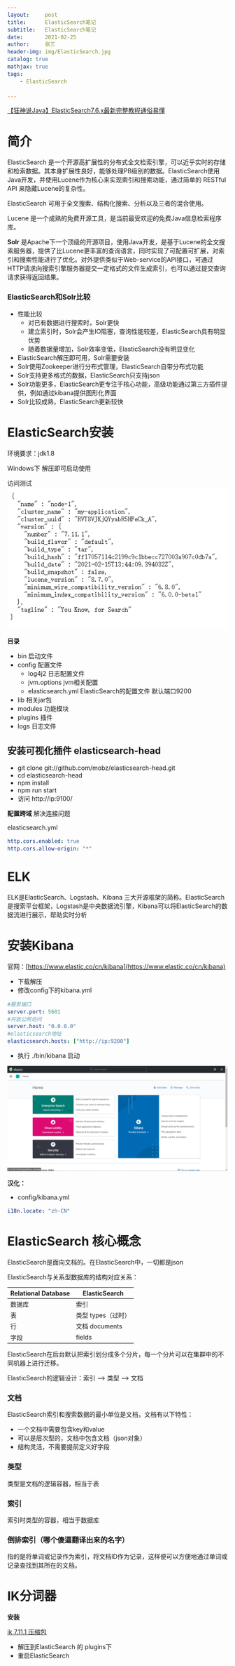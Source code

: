 ```yaml
---
layout:     post
title:      ElasticSearch笔记
subtitle:   ElasticSearch笔记
date:       2021-02-25
author:     张三
header-img: img/ElasticSearch.jpg
catalog: true
mathjax: true
tags:
    - ElasticSearch

---
```


[【狂神说Java】ElasticSearch7.6.x最新完整教程通俗易懂](https://www.bilibili.com/video/BV17a4y1x7zq?p=4)

# 简介

ElasticSearch 是一个开源高扩展性的分布式全文检索引擎，可以近乎实时的存储和检索数据。其本身扩展性良好，能够处理PB级别的数据。ElasticSearch使用Java开发，并使用Lucene作为核心来实现索引和搜索功能，通过简单的 RESTful API 来隐藏Lucene的复杂性。

ElasticSearch 可用于全文搜索、结构化搜索、分析以及三者的混合使用。

Lucene 是一个成熟的免费开源工具，是当前最受欢迎的免费Java信息检索程序库。

**Solr** 是Apache下一个顶级的开源项目，使用Java开发，是基于Lucene的全文搜索服务器，提供了比Lucene更丰富的查询语言，同时实现了可配置可扩展，对索引和搜索性能进行了优化。对外提供类似于Web-service的API接口，可通过HTTP请求向搜索引擎服务器提交一定格式的文件生成索引，也可以通过提交查询请求获得返回结果。

### ElasticSearch和Solr比较

- 性能比较
    + 对已有数据进行搜索时，Solr更快
    + 建立索引时，Solr会产生IO阻塞，查询性能较差，ElasticSearch具有明显优势
    + 随着数据量增加，Solr效率变低，ElasticSearch没有明显变化
- ElasticSearch解压即可用，Solr需要安装
- Solr使用Zookeeper进行分布式管理，ElasticSearch自带分布式功能
- Solr支持更多格式的数据，ElasticSearch只支持json
- Solr功能更多，ElasticSearch更专注于核心功能，高级功能通过第三方插件提供，例如通过kibana提供图形化界面
- Solr比较成熟，ElasticSearch更新较快

# ElasticSearch安装

环境要求：jdk1.8

Windows下 解压即可启动使用

访问测试
![ElasticSearch启动成功](/img/大数据/ElasticSearch启动成功.png)

**目录**

- bin 启动文件
- config 配置文件
    + log4j2 日志配置文件
    + jvm.options jvm相关配置
    + elasticsearch.yml ElasticSearch的配置文件 默认端口9200
- lib 相关jar包
- modules 功能模块
- plugins 插件 
- logs 日志文件

## 安装可视化插件 elasticsearch-head

- git clone git://github.com/mobz/elasticsearch-head.git
- cd elasticsearch-head
- npm install
- npm run start
- 访问 http://ip:9100/

**配置跨域** 解决连接问题

elasticsearch.yml
```yaml
http.cors.enabled: true
http.cors.allow-origin: "*"
```

# ELK

ELK是ElasticSearch、Logstash、Kibana 三大开源框架的简称。ElasticSearch是搜索平台框架，Logstash是中央数据流引擎，Kibana可以将ElasticSearch的数据流进行展示，帮助实时分析

# 安装Kibana

官网：[https://www.elastic.co/cn/kibana](https://www.elastic.co/cn/kibana)

- 下载解压
- 修改config下的kibana.yml
```yaml
#服务端口
server.port: 5601
#开放公网访问
server.host: "0.0.0.0"
#elasticsearch地址
elasticsearch.hosts: ["http://ip:9200"]
```
- 执行 ./bin/kibana 启动

![Kibana首页](/img/大数据/Kibana首页.png)

**汉化：**

- config/kibana.yml 
```yaml
i18n.locate: "zh-CN"
```

# ElasticSearch 核心概念

ElasticSearch是面向文档的。在ElasticSearch中，一切都是json

ElasticSearch与关系型数据库的结构对应关系：

| Relational Database | ElasticSearch |
| --- | --- |
| 数据库 | 索引 |
| 表 | 类型 types（过时） |
| 行 | 文档 documents |
| 字段 | fields |

ElasticSearch在后台默认把索引划分成多个分片，每一个分片可以在集群中的不同机器上进行迁移。

ElasticSearch的逻辑设计：索引 --> 类型 --> 文档

### 文档

ElasticSearch索引和搜索数据的最小单位是文档，文档有以下特性：

- 一个文档中需要包含key和value
- 可以是层次型的，文档中包含文档（json对象）
- 结构灵活，不需要提前定义好字段

### 类型

类型是文档的逻辑容器，相当于表

### 索引 

索引时类型的容器，相当于数据库

### 倒排索引（哪个傻逼翻译出来的名字）

指的是将单词或记录作为索引，将文档ID作为记录，这样便可以方便地通过单词或记录查找到其所在的文档。

# IK分词器

**安装**

[ik 7.11.1 压缩包](/img/downloads/elasticsearch-analysis-ik-7.11.1.zip)

- 解压到ElasticSearch 的 plugins下
- 重启ElasticSearch


